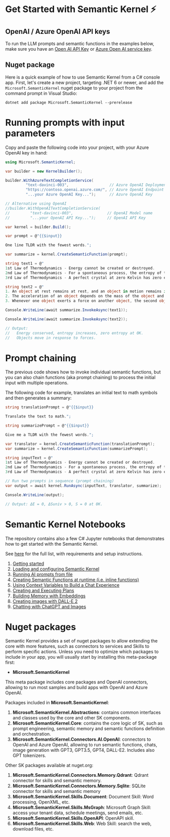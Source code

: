 # Get Started with Semantic Kernel ⚡

## OpenAI / Azure OpenAI API keys

To run the LLM prompts and semantic functions in the examples below, make sure
you have an
[Open AI API Key](https://openai.com/api/) or
[Azure Open AI service key](https://learn.microsoft.com/azure/cognitive-services/openai/quickstart?pivots=rest-api).

## Nuget package

Here is a quick example of how to use Semantic Kernel from a C# console app.
First, let's create a new project, targeting .NET 6 or newer, and add the
`Microsoft.SemanticKernel` nuget package to your project from the command prompt
in Visual Studio:

    dotnet add package Microsoft.SemanticKernel --prerelease

# Running prompts with input parameters

Copy and paste the following code into your project, with your Azure OpenAI key in hand:

```csharp
using Microsoft.SemanticKernel;

var builder = new KernelBuilder();

builder.WithAzureTextCompletionService(
         "text-davinci-003",                  // Azure OpenAI Deployment Name
         "https://contoso.openai.azure.com/", // Azure OpenAI Endpoint
         "...your Azure OpenAI Key...");      // Azure OpenAI Key

// Alternative using OpenAI
//builder.WithOpenAITextCompletionService(
//         "text-davinci-003",               // OpenAI Model name
//         "...your OpenAI API Key...");     // OpenAI API Key

var kernel = builder.Build();

var prompt = @"{{$input}}

One line TLDR with the fewest words.";

var summarize = kernel.CreateSemanticFunction(prompt);

string text1 = @"
1st Law of Thermodynamics - Energy cannot be created or destroyed.
2nd Law of Thermodynamics - For a spontaneous process, the entropy of the universe increases.
3rd Law of Thermodynamics - A perfect crystal at zero Kelvin has zero entropy.";

string text2 = @"
1. An object at rest remains at rest, and an object in motion remains in motion at constant speed and in a straight line unless acted on by an unbalanced force.
2. The acceleration of an object depends on the mass of the object and the amount of force applied.
3. Whenever one object exerts a force on another object, the second object exerts an equal and opposite on the first.";

Console.WriteLine(await summarize.InvokeAsync(text1));

Console.WriteLine(await summarize.InvokeAsync(text2));

// Output:
//   Energy conserved, entropy increases, zero entropy at 0K.
//   Objects move in response to forces.
```

# Prompt chaining

The previous code shows how to invoke individual semantic functions, but you can
also chain functions (aka prompt chaining) to process the initial input with multiple
operations.

The following code for example, translates an initial text to math symbols and
then generates a summary:

```csharp
string translationPrompt = @"{{$input}}

Translate the text to math.";

string summarizePrompt = @"{{$input}}

Give me a TLDR with the fewest words.";

var translator = kernel.CreateSemanticFunction(translationPrompt);
var summarize = kernel.CreateSemanticFunction(summarizePrompt);

string inputText = @"
1st Law of Thermodynamics - Energy cannot be created or destroyed.
2nd Law of Thermodynamics - For a spontaneous process, the entropy of the universe increases.
3rd Law of Thermodynamics - A perfect crystal at zero Kelvin has zero entropy.";

// Run two prompts in sequence (prompt chaining)
var output = await kernel.RunAsync(inputText, translator, summarize);

Console.WriteLine(output);

// Output: ΔE = 0, ΔSuniv > 0, S = 0 at 0K.
```

# Semantic Kernel Notebooks

The repository contains also a few C# Jupyter notebooks that demonstrates
how to get started with the Semantic Kernel.

See [here](../samples/notebooks/dotnet/README.md) for the full list, with
requirements and setup instructions.

1. [Getting started](../samples/notebooks//dotnet/00-getting-started.ipynb)
2. [Loading and configuring Semantic Kernel](../samples/notebooks//dotnet/01-basic-loading-the-kernel.ipynb)
3. [Running AI prompts from file](../samples/notebooks//dotnet/02-running-prompts-from-file.ipynb)
4. [Creating Semantic Functions at runtime (i.e. inline functions)](../samples/notebooks//dotnet/03-semantic-function-inline.ipynb)
5. [Using Context Variables to Build a Chat Experience](../samples/notebooks//dotnet/04-context-variables-chat.ipynb)
6. [Creating and Executing Plans](../samples/notebooks//dotnet/05-using-the-planner.ipynb)
7. [Building Memory with Embeddings](../samples/notebooks//dotnet/06-memory-and-embeddings.ipynb)
8. [Creating images with DALL-E 2](../samples/notebooks//dotnet/07-DALL-E-2.ipynb)
9. [Chatting with ChatGPT and Images](../samples/notebooks//dotnet/08-chatGPT-with-DALL-E-2.ipynb)

# Nuget packages

Semantic Kernel provides a set of nuget packages to allow extending the core with
more features, such as connectors to services and Skills to perform specific actions.
Unless you need to optimize which packages to include in your app, you will usually
start by installing this meta-package first:

* **Microsoft.SemanticKernel**

This meta package includes core packages and OpenAI connectors, allowing to run
most samples and build apps with OpenAI and Azure OpenAI.

Packages included in **Microsoft.SemanticKernel**:

1. **Microsoft.SemanticKernel.Abstractions**: contains common interfaces and classes
  used by the core and other SK components.
1. **Microsoft.SemanticKernel.Core**: contains the core logic of SK, such as prompt
  engineering, semantic memory and semantic functions definition and orchestration.
1. **Microsoft.SemanticKernel.Connectors.AI.OpenAI**: connectors to OpenAI and Azure
  OpenAI, allowing to run semantic functions, chats, image generation with GPT3,
  GPT3.5, GPT4, DALL-E2. Includes also GPT tokenizers.

Other SK packages available at nuget.org:

1. **Microsoft.SemanticKernel.Connectors.Memory.Qdrant**: Qdrant connector for
   skills and semantic memory.
2. **Microsoft.SemanticKernel.Connectors.Memory.Sqlite**: SQLite connector for
   skills and semantic memory
3. **Microsoft.SemanticKernel.Skills.Document**: Document Skill: Word processing,
   OpenXML, etc.
4. **Microsoft.SemanticKernel.Skills.MsGraph**: Microsoft Graph Skill: access your
   tenant data, schedule meetings, send emails, etc.
5. **Microsoft.SemanticKernel.Skills.OpenAPI**: OpenAPI skill.
6. **Microsoft.SemanticKernel.Skills.Web**: Web Skill: search the web, download
   files, etc.